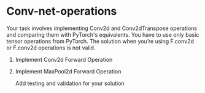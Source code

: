 # Conv-net-operations
Your task involves implementing Conv2d and Conv2dTranspose operations and
comparing them with PyTorch's equivalents. You have to use only basic tensor
operations from PyTorch. The solution when you’re using F.conv2d or
F.conv2d operations is not valid.

1) Implement Conv2d Forward Operation
2) Implement MaxPool2d Forward Operation

   Add testing and validation for your solution
